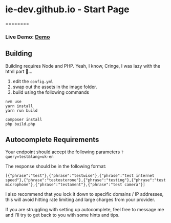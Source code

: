 # ie-dev.github.io - Start Page
========



### Live Demo: <a href="https://ie-dev.github.io/">Demo</a>

## Building

Building requires Node and PHP. Yeah, I know, Cringe, I was lazy with the html part 🤣...

1. edit the `config.yml`
2. swap out the assets in the image folder.
3. build using the following commands

```
nvm use
yarn install
yarn run build

composer install
php build.php
```

## Autocomplete Requirements

Your endpoint should accept the following parameters `?query=test&lang=uk-en`

The response should be in the following format:

```
[{"phrase":"test"},{"phrase":"testwise"},{"phrase":"test internet speed"},{"phrase":"testosterone"},{"phrase":"testing"},{"phrase":"test microphone"},{"phrase":"testament"},{"phrase":"test camera"}]
```

I also recommend that you lock it down to specific domains / IP addresses, this will avoid hitting rate limiting and large charges from your provider.

If you are struggling with setting up autocomplete, feel free to message me and I'll try to get back to you with some hints and tips.
